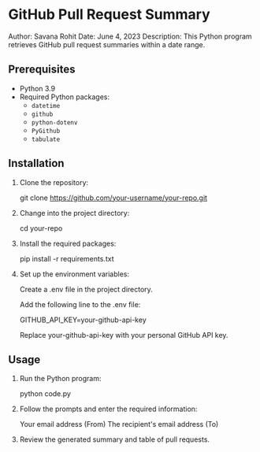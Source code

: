 # GitHub Pull Request Summary

Author: Savana Rohit
Date: June 4, 2023 
Description: This Python program retrieves GitHub pull request summaries within a date range.

## Prerequisites

- Python 3.9
- Required Python packages:
    - `datetime`
    - `github`
    - `python-dotenv`
    - `PyGithub`
    - `tabulate`

## Installation

1. Clone the repository:

    git clone https://github.com/your-username/your-repo.git

2. Change into the project directory:

    cd your-repo

3. Install the required packages:

    pip install -r requirements.txt

4. Set up the environment variables:

    Create a .env file in the project directory.

    Add the following line to the .env file:

    GITHUB_API_KEY=your-github-api-key

    Replace your-github-api-key with your personal GitHub API key.

## Usage

1. Run the Python program:

    python code.py

2. Follow the prompts and enter the required information:

    Your email address (From)
    The recipient's email address (To)

3. Review the generated summary and table of pull requests.

